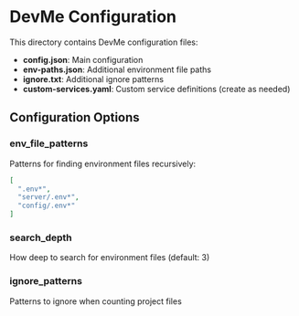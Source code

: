 # DevMe Configuration

This directory contains DevMe configuration files:

- **config.json**: Main configuration
- **env-paths.json**: Additional environment file paths
- **ignore.txt**: Additional ignore patterns
- **custom-services.yaml**: Custom service definitions (create as needed)

## Configuration Options

### env_file_patterns
Patterns for finding environment files recursively:
```json
[
  ".env*",
  "server/.env*",
  "config/.env*"
]
```

### search_depth
How deep to search for environment files (default: 3)

### ignore_patterns
Patterns to ignore when counting project files
